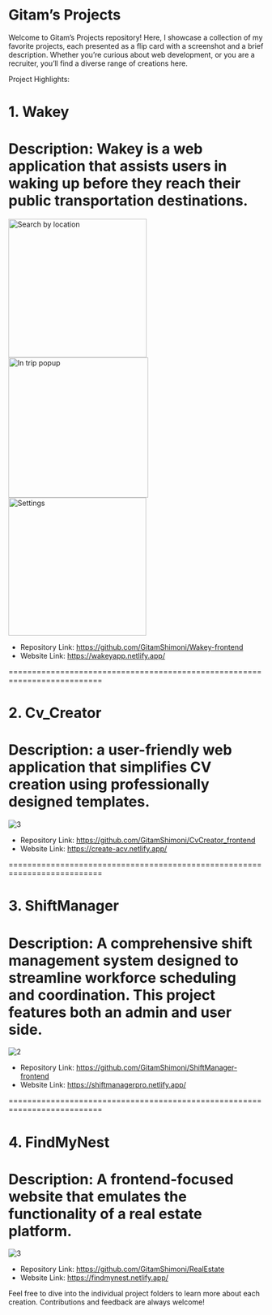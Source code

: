# Gitam’s Projects
Welcome to Gitam’s Projects repository! Here, I showcase a collection of my favorite projects, each presented as a flip card with a screenshot and a brief description. Whether you’re curious about web development, or you are a recruiter, you’ll find a diverse range of creations here.

Project Highlights:
# 1. Wakey
# Description: Wakey is a web application that assists users in waking up before they reach their public transportation destinations.

<img width="273" alt="Search by location" src="https://github.com/GitamShimoni/Gitams_Projects/assets/11949650/3474224e-f584-4ba1-9607-a8790ed44d20">
<img width="276" alt="In trip popup" src="https://github.com/GitamShimoni/Gitams_Projects/assets/11949650/a008f751-42a9-4751-a8c4-d2fe2b9093f0">
<img width="272" alt="Settings" src="https://github.com/GitamShimoni/Gitams_Projects/assets/11949650/aabac64a-5490-4e13-8262-9d0eb8c6d4b0">




* Repository Link: https://github.com/GitamShimoni/Wakey-frontend
* Website Link: https://wakeyapp.netlify.app/

==========================================================================

# 2. Cv_Creator
# Description: a user-friendly web application that simplifies CV creation using professionally designed templates.
![3](https://github.com/GitamShimoni/Gitams_Projects/assets/11949650/65be04e4-e889-4d57-b6e5-7fd0bae30a60)

  
* Repository Link: https://github.com/GitamShimoni/CvCreator_frontend
* Website Link: https://create-acv.netlify.app/

==========================================================================

# 3. ShiftManager
# Description: A comprehensive shift management system designed to streamline workforce scheduling and coordination. This project features both an admin and user side.
![2](https://github.com/GitamShimoni/Gitams_Projects/assets/11949650/afa50d48-1dc0-4340-99ae-d4d6b76454ae)


* Repository Link: https://github.com/GitamShimoni/ShiftManager-frontend
* Website Link: https://shiftmanagerpro.netlify.app/

==========================================================================

# 4. FindMyNest
# Description: A frontend-focused website that emulates the functionality of a real estate platform.
![3](https://github.com/GitamShimoni/Gitams_Projects/assets/11949650/67d4f5be-e88a-4571-9307-421575f5ed5c)


* Repository Link: https://github.com/GitamShimoni/RealEstate
* Website Link: https://findmynest.netlify.app/


Feel free to dive into the individual project folders to learn more about each creation. Contributions and feedback are always welcome!
